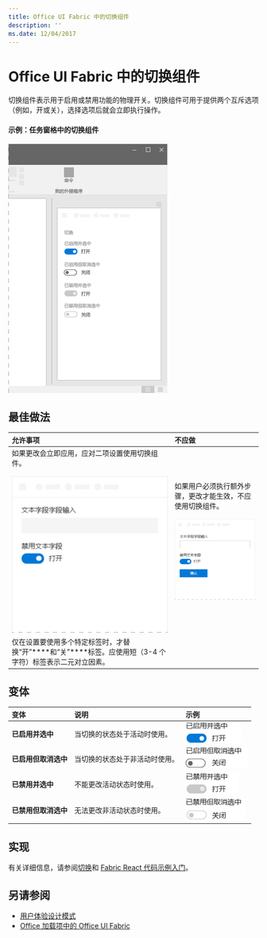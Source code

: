 ```yaml
---
title: Office UI Fabric 中的切换组件
description: ''
ms.date: 12/04/2017
---
```


# <a name="toggle-component-in-office-ui-fabric"></a>Office UI Fabric 中的切换组件

切换组件表示用于启用或禁用功能的物理开关。切换组件可用于提供两个互斥选项（例如，开或关），选择选项后就会立即执行操作。
  
#### <a name="example-toggle-in-a-task-pane"></a>示例：任务窗格中的切换组件

![显示切换组件的图像](../images/overview-with-app-toggle.png)

## <a name="best-practices"></a>最佳做法

|**允许事项**|**不应做**|
|:------------|:--------------|
|如果更改会立即应用，应对二项设置使用切换组件。<br/><br/>![“应做”切换组件示例](../images/toggle-do.png)<br/>|如果用户必须执行额外步骤，更改才能生效，不应使用切换组件。<br/><br/>![“禁止事项”切换组件示例](../images/toggle-dont.png)<br/>|
|仅在设置要使用多个特定标签时，才替换“开”****和“关”****标签。应使用短（3-4 个字符）标签表示二元对立因素。| |

## <a name="variants"></a>变体

|**变体**|**说明**|**示例**|
|:------------|:--------------|:----------|
|**已启用并选中**|当切换的状态处于活动时使用。|![已启用并选中图像](../images/toggle-enabled-on.png)<br/>|
|**已启用但取消选中**|当切换的状态处于非活动时使用。|![已启用但取消选中图像](../images/toggle-enabled-off.png)<br/>|
|**已禁用并选中**|不能更改活动状态时使用。|![已禁用并选中图像](../images/toggle-disabled-on.png)<br/>|
|**已禁用但取消选中**|无法更改非活动状态时使用。|![已禁用但取消选中图像](../images/toggle-disabled-off.png)<br/>|

## <a name="implementation"></a>实现

有关详细信息，请参阅[切换](https://dev.office.com/fabric#/components/toggle)和 [Fabric React 代码示例入门](https://github.com/OfficeDev/Word-Add-in-GettingStartedFabricReact)。

## <a name="see-also"></a>另请参阅

- [用户体验设计模式](https://github.com/OfficeDev/Office-Add-in-UX-Design-Patterns-Code)
- [Office 加载项中的 Office UI Fabric](office-ui-fabric.md)
